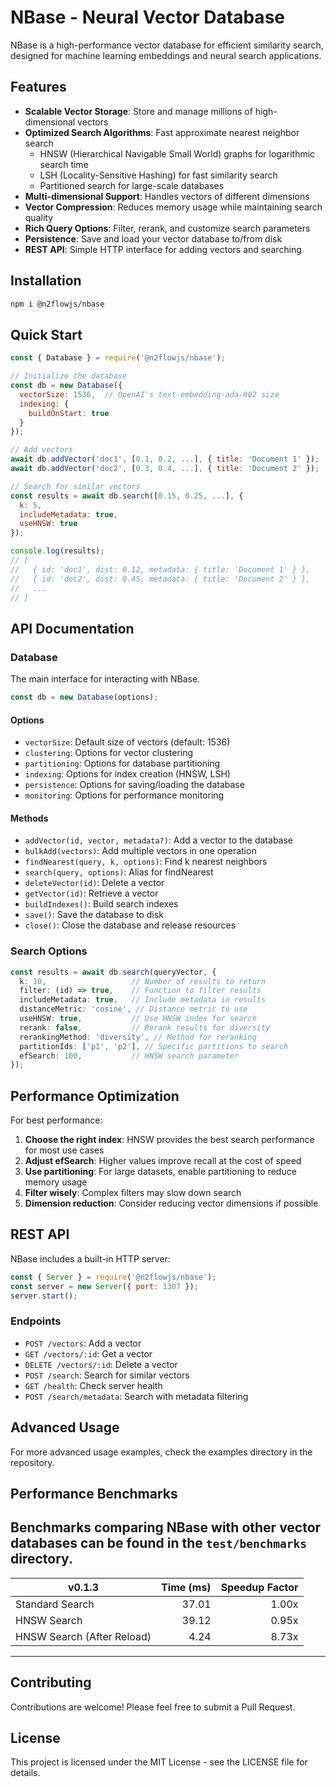 # NBase - Neural Vector Database

NBase is a high-performance vector database for efficient similarity search, designed for machine learning embeddings and neural search applications.

## Features

- **Scalable Vector Storage**: Store and manage millions of high-dimensional vectors
- **Optimized Search Algorithms**: Fast approximate nearest neighbor search
  - HNSW (Hierarchical Navigable Small World) graphs for logarithmic search time
  - LSH (Locality-Sensitive Hashing) for fast similarity search
  - Partitioned search for large-scale databases
- **Multi-dimensional Support**: Handles vectors of different dimensions
- **Vector Compression**: Reduces memory usage while maintaining search quality
- **Rich Query Options**: Filter, rerank, and customize search parameters
- **Persistence**: Save and load your vector database to/from disk
- **REST API**: Simple HTTP interface for adding vectors and searching

## Installation

```bash
npm i @n2flowjs/nbase
```

## Quick Start

```javascript
const { Database } = require('@n2flowjs/nbase');

// Initialize the database
const db = new Database({
  vectorSize: 1536,  // OpenAI's text-embedding-ada-002 size
  indexing: {
    buildOnStart: true
  }
});

// Add vectors
await db.addVector('doc1', [0.1, 0.2, ...], { title: 'Document 1' });
await db.addVector('doc2', [0.3, 0.4, ...], { title: 'Document 2' });

// Search for similar vectors
const results = await db.search([0.15, 0.25, ...], {
  k: 5,
  includeMetadata: true,
  useHNSW: true
});

console.log(results);
// [
//   { id: 'doc1', dist: 0.12, metadata: { title: 'Document 1' } },
//   { id: 'doc2', dist: 0.45, metadata: { title: 'Document 2' } },
//   ...
// ]
```

## API Documentation

### Database

The main interface for interacting with NBase.

```typescript
const db = new Database(options);
```

#### Options

- `vectorSize`: Default size of vectors (default: 1536)
- `clustering`: Options for vector clustering
- `partitioning`: Options for database partitioning
- `indexing`: Options for index creation (HNSW, LSH)
- `persistence`: Options for saving/loading the database
- `monitoring`: Options for performance monitoring

#### Methods

- `addVector(id, vector, metadata?)`: Add a vector to the database
- `bulkAdd(vectors)`: Add multiple vectors in one operation
- `findNearest(query, k, options)`: Find k nearest neighbors
- `search(query, options)`: Alias for findNearest
- `deleteVector(id)`: Delete a vector
- `getVector(id)`: Retrieve a vector
- `buildIndexes()`: Build search indexes
- `save()`: Save the database to disk
- `close()`: Close the database and release resources

### Search Options

```typescript
const results = await db.search(queryVector, {
  k: 10,                   // Number of results to return
  filter: (id) => true,    // Function to filter results
  includeMetadata: true,   // Include metadata in results
  distanceMetric: 'cosine', // Distance metric to use
  useHNSW: true,           // Use HNSW index for search
  rerank: false,           // Rerank results for diversity
  rerankingMethod: 'diversity', // Method for reranking
  partitionIds: ['p1', 'p2'], // Specific partitions to search
  efSearch: 100,           // HNSW search parameter
});
```

## Performance Optimization

For best performance:

1. **Choose the right index**: HNSW provides the best search performance for most use cases
2. **Adjust efSearch**: Higher values improve recall at the cost of speed
3. **Use partitioning**: For large datasets, enable partitioning to reduce memory usage
4. **Filter wisely**: Complex filters may slow down search
5. **Dimension reduction**: Consider reducing vector dimensions if possible

## REST API

NBase includes a built-in HTTP server:

```javascript
const { Server } = require('@n2flowjs/nbase');
const server = new Server({ port: 1307 });
server.start();
```

### Endpoints

- `POST /vectors`: Add a vector
- `GET /vectors/:id`: Get a vector
- `DELETE /vectors/:id`: Delete a vector
- `POST /search`: Search for similar vectors
- `GET /health`: Check server health
- `POST /search/metadata`: Search with metadata filtering

## Advanced Usage

For more advanced usage examples, check the examples directory in the repository.

## Performance Benchmarks
Benchmarks comparing NBase with other vector databases can be found in the `test/benchmarks` directory.
---
| v0.1.3                      | Time (ms) | Speedup Factor  |
|-----------------------------|----------:|----------------:|
| Standard Search             | 37.01     | 1.00x           |
| HNSW Search                 | 39.12     | 0.95x           |
| HNSW Search (After Reload)  | 4.24      | 8.73x           | 
---

## Contributing

Contributions are welcome! Please feel free to submit a Pull Request.

## License

This project is licensed under the MIT License - see the LICENSE file for details.

